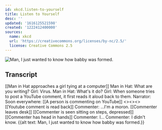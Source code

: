 ```yaml
---
id: xkcd.listen-to-yourself
title: Listen to Yourself
desc: ''
updated: '1616125521598'
created: '1222412400000'
sources:
  name: xkcd
  url: 'https://creativecommons.org/licenses/by-nc/2.5/'
  license: Creative Commons 2.5
---
```

![Man, I just wanted to know how babby was formed.](https://imgs.xkcd.com/comics/listen_to_yourself.png)

## Transcript
[[Man in Hat approaches a girl tying at a computer]]
Man in Hat: What are you writing?
Girl: Virus.
Man in Hat: What's it do?
Girl: When someone tries to post a YouTube comment, it first reads it aloud back to them.
Narrator: Soon everywhere:
[[A person is commenting on YouTube]]
<<type>><<type>><<type>>
[[Youtube comment is read back]]
Commenter: ...I'm a moron.
[[Commenter leaves desk]]
[[Commenter is seen sitting on steps, depressed]]
[[Commenter has head in hands]]
Commenter: I...
Commenter: I didn't know.
{{alt text: Man, I just wanted to know how babby was formed.}}
